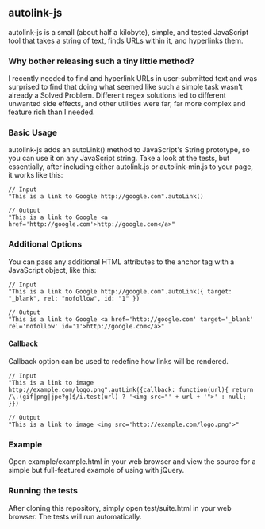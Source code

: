 ## autolink-js

autolink-js is a small (about half a kilobyte), simple, and tested JavaScript tool that takes
a string of text, finds URLs within it, and hyperlinks them.

### Why bother releasing such a tiny little method?

I recently needed to find and hyperlink URLs in user-submitted text
and was surprised to find that doing what seemed like such a simple task wasn't already a
Solved Problem. Different regex solutions led to different unwanted side
effects, and other utilities were far, far more complex and feature rich
than I needed.

### Basic Usage

autolink-js adds an autoLink() method to JavaScript's String prototype,
so you can use it on any JavaScript string. Take a look at the tests,
but essentially, after including either autolink.js or autolink-min.js
to your page, it works like this:

    // Input
    "This is a link to Google http://google.com".autoLink()

    // Output
    "This is a link to Google <a href='http://google.com'>http://google.com</a>"

### Additional Options

You can pass any additional HTML attributes to the anchor tag with a JavaScript object, like this:

    // Input
    "This is a link to Google http://google.com".autoLink({ target: "_blank", rel: "nofollow", id: "1" })

    // Output
    "This is a link to Google <a href='http://google.com' target='_blank' rel='nofollow' id='1'>http://google.com</a>"

#### Callback

Callback option can be used to redefine how links will be rendered.

    // Input
    "This is a link to image http://example.com/logo.png".autLink({callback: function(url){ return /\.(gif|png|jpe?g)$/i.test(url) ? '<img src="' + url + '">' : null; }})

    // Output
    "This is a link to image <img src='http://example.com/logo.png'>"

### Example

Open example/example.html in your web browser and view the source for a simple but
full-featured example of using with jQuery.

### Running the tests

After cloning this repository, simply open test/suite.html in your web
browser. The tests will run automatically.
